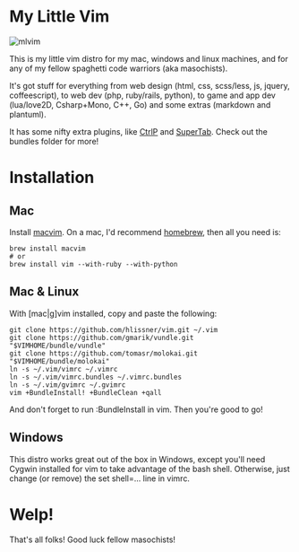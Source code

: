 
# My Little Vim

![mlvim](http://i.imgur.com/zVwoAGN.png)

This is my little vim distro for my mac, windows and linux machines, and for any
of my fellow spaghetti code warriors (aka masochists). 

It's got stuff for everything from web design (html, css, scss/less, js,
jquery, coffeescript), to web dev (php, ruby/rails, python), to game and app
dev (lua/love2D, Csharp+Mono, C++, Go) and some extras (markdown and plantuml).

It has some nifty extra plugins, like
[CtrlP](https://github.com/kien/ctrlp.vim) and
[SuperTab](https://github.com/ervandew/supertab). Check out the bundles folder
for more!

# Installation
## Mac
Install [macvim](https://code.google.com/p/macvim/). On a mac, I'd recommend
[homebrew](http://mxcl.github.com/homebrew/), then all you need is:

    brew install macvim
    # or
    brew install vim --with-ruby --with-python

## Mac & Linux

With [mac|g]vim installed, copy and paste the following:

    git clone https://github.com/hlissner/vim.git ~/.vim
    git clone https://github.com/gmarik/vundle.git "$VIMHOME/bundle/vundle"
    git clone https://github.com/tomasr/molokai.git "$VIMHOME/bundle/molokai"
    ln -s ~/.vim/vimrc ~/.vimrc
    ln -s ~/.vim/vimrc.bundles ~/.vimrc.bundles
    ln -s ~/.vim/gvimrc ~/.gvimrc
    vim +BundleInstall! +BundleClean +qall

And don't forget to run :BundleInstall in vim. Then you're good to go!

## Windows

This distro works great out of the box in Windows, except you'll need Cygwin
installed for vim to take advantage of the bash shell. Otherwise, just change
(or remove) the set shell=... line in vimrc.

# Welp!

That's all folks! Good luck fellow masochists!
